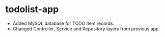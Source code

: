# todolist-app

- Added MySQL database for TODO item records.
- Changed Controller, Service and Repository layers from previous app.
